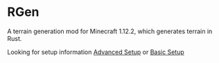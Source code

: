 # RGen
A terrain generation mod for Minecraft 1.12.2, which generates terrain in Rust.

Looking for setup information [Advanced Setup](docs/advanced_setup.md) or [Basic Setup](docs/basic_setup.md)
